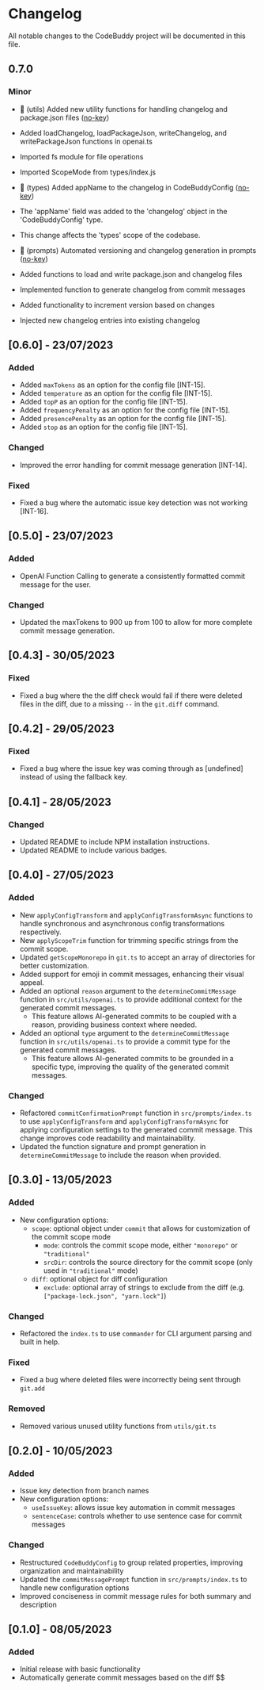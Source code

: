 # Changelog

All notable changes to the CodeBuddy project will be documented in this file.

## 0.7.0

### Minor

-   🎉 (utils) Added new utility functions for handling changelog and package.json files ([no-key](#))
-   Added loadChangelog, loadPackageJson, writeChangelog, and writePackageJson functions in openai.ts
-   Imported fs module for file operations
-   Imported ScopeMode from types/index.js

-   🎉 (types) Added appName to the changelog in CodeBuddyConfig ([no-key](#))
-   The 'appName' field was added to the 'changelog' object in the 'CodeBuddyConfig' type.
-   This change affects the 'types' scope of the codebase.

-   🎉 (prompts) Automated versioning and changelog generation in prompts ([no-key](#))
-   Added functions to load and write package.json and changelog files
-   Implemented function to generate changelog from commit messages
-   Added functionality to increment version based on changes
-   Injected new changelog entries into existing changelog

## [0.6.0] - 23/07/2023

### Added

-   Added `maxTokens` as an option for the config file [INT-15].
-   Added `temperature` as an option for the config file [INT-15].
-   Added `topP` as an option for the config file [INT-15].
-   Added `frequencyPenalty` as an option for the config file [INT-15].
-   Added `presencePenalty` as an option for the config file [INT-15].
-   Added `stop` as an option for the config file [INT-15].

### Changed

-   Improved the error handling for commit message generation [INT-14].

### Fixed

-   Fixed a bug where the automatic issue key detection was not working [INT-16].

## [0.5.0] - 23/07/2023

### Added

-   OpenAI Function Calling to generate a consistently formatted commit message for the user.

### Changed

-   Updated the maxTokens to 900 up from 100 to allow for more complete commit message generation.

## [0.4.3] - 30/05/2023

### Fixed

-   Fixed a bug where the the diff check would fail if there were deleted files in the diff, due to a missing `--` in the `git.diff` command.

## [0.4.2] - 29/05/2023

### Fixed

-   Fixed a bug where the issue key was coming through as [undefined] instead of using the fallback key.

## [0.4.1] - 28/05/2023

### Changed

-   Updated README to include NPM installation instructions.
-   Updated README to include various badges.

## [0.4.0] - 27/05/2023

### Added

-   New `applyConfigTransform` and `applyConfigTransformAsync` functions to handle synchronous and asynchronous config transformations respectively.
-   New `applyScopeTrim` function for trimming specific strings from the commit scope.
-   Updated `getScopeMonorepo` in `git.ts` to accept an array of directories for better customization.
-   Added support for emoji in commit messages, enhancing their visual appeal.
-   Added an optional `reason` argument to the `determineCommitMessage` function in `src/utils/openai.ts` to provide additional context for the generated commit messages.
    -   This feature allows AI-generated commits to be coupled with a reason, providing business context where needed.
-   Added an optional `type` argument to the `determineCommitMessage` function in `src/utils/openai.ts` to provide a commit type for the generated commit messages.
    -   This feature allows AI-generated commits to be grounded in a specific type, improving the quality of the generated commit messages.

### Changed

-   Refactored `commitConfirmationPrompt` function in `src/prompts/index.ts` to use `applyConfigTransform` and `applyConfigTransformAsync` for applying configuration settings to the generated commit message. This change improves code readability and maintainability.
-   Updated the function signature and prompt generation in `determineCommitMessage` to include the reason when provided.

## [0.3.0] - 13/05/2023

### Added

-   New configuration options:
    -   `scope`: optional object under `commit` that allows for customization of the commit scope mode
        -   `mode`: controls the commit scope mode, either `"monorepo"` or `"traditional"`
        -   `srcDir`: controls the source directory for the commit scope (only used in `"traditional"` mode)
    -   `diff`: optional object for diff configuration
        -   `exclude`: optional array of strings to exclude from the diff (e.g. `["package-lock.json", "yarn.lock"]`)

### Changed

-   Refactored the `index.ts` to use `commander` for CLI argument parsing and built in help.

### Fixed

-   Fixed a bug where deleted files were incorrectly being sent through `git.add`

### Removed

-   Removed various unused utility functions from `utils/git.ts`

## [0.2.0] - 10/05/2023

### Added

-   Issue key detection from branch names
-   New configuration options:
    -   `useIssueKey`: allows issue key automation in commit messages
    -   `sentenceCase`: controls whether to use sentence case for commit messages

### Changed

-   Restructured `CodeBuddyConfig` to group related properties, improving organization and maintainability
-   Updated the `commitMessagePrompt` function in `src/prompts/index.ts` to handle new configuration options
-   Improved conciseness in commit message rules for both summary and description

## [0.1.0] - 08/05/2023

### Added

-   Initial release with basic functionality
-   Automatically generate commit messages based on the diff
    $$
